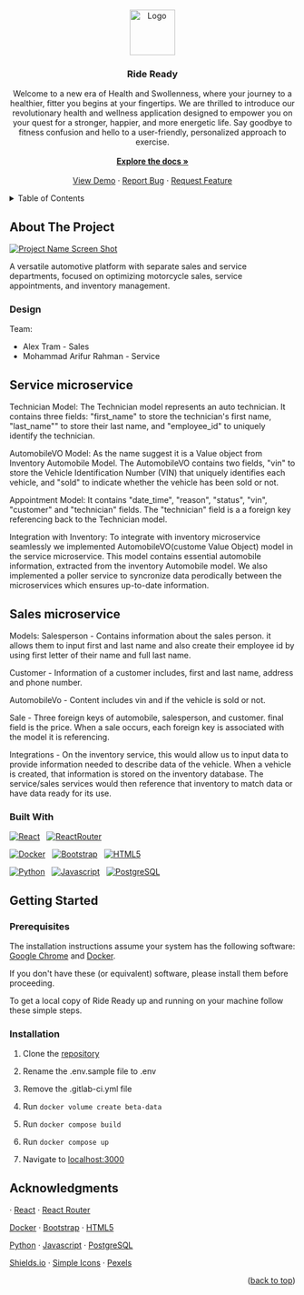 <!-- Improved compatibility of back to top link: See: https://github.com/othneildrew/Best-README-Template/pull/73 -->
<a name="readme-top"></a>
<!--
*** Thanks for checking out the Best-README-Template. If you have a suggestion
*** that would make this better, please fork the repo and create a pull request
*** or simply open an issue with the tag "enhancement".
*** Don't forget to give the project a star!
*** Thanks again! Now go create something AMAZING! :D
-->



<!-- PROJECT LOGO -->
<br />
<div align="center">
  <a href="https://gitlab.com/marahman.ucf/ride-ready">
    <img src="ghi/public/logo.svg" alt="Logo" width="80" height="80">
  </a>

<h3 align="center">Ride Ready</h3>

  <p align="center">
    Welcome to a new era of Health and Swollenness, where your journey to a healthier, fitter you begins at your fingertips. We are thrilled to introduce our revolutionary health and wellness application designed to empower you on your quest for a stronger, happier, and more energetic life. Say goodbye to fitness confusion and hello to a user-friendly, personalized approach to exercise.
    <br />
    <br />
    <a href="https://gitlab.com/the-stay-at-homies/module3-project-gamma/-/blob/main/README.md?ref_type=heads"><strong>Explore the docs »</strong></a>
    <br />
    <br />
    <a href="https://gitlab.com/the-stay-at-homies/module3-project-gamma/-/blob/main/README.md?ref_type=heads">View Demo</a>
    ·
    <a href="https://gitlab.com/WayneBasile/mod-readme/-/issues">Report Bug</a>
    ·
    <a href="https://gitlab.com/WayneBasile/mod-readme/-/issues">Request Feature</a>
  </p>
</div>



<!-- TABLE OF CONTENTS -->
<details>
  <summary>Table of Contents</summary>
  <ol>
    <li>
      <a href="#about-the-project">About The Project</a>
      <ul>
      <li><a href="#design">Built With</a></li>
        <li><a href="#built-with">Built With</a></li>
      </ul>
    </li>
    <li>
      <a href="#getting-started">Getting Started</a>
      <ul>
        <li><a href="#prerequisites">Prerequisites</a></li>
        <li><a href="#installation">Installation</a></li>
      </ul>
    </li>
    <li><a href="#acknowledgments">Acknowledgments</a></li>
  </ol>
</details>



<!-- ABOUT THE PROJECT -->
## About The Project

[![Project Name Screen Shot][project-screenshot]](https://gitlab.com/marahman.ucf/ride-ready)

A versatile automotive platform with separate sales and service departments, focused on optimizing motorcycle sales, service appointments, and inventory management.

### Design

Team:

* Alex Tram - Sales
* Mohammad Arifur Rahman - Service


## Service microservice

Technician Model: The Technician model represents an auto technician. It contains three fields: "first_name" to store the technician's first name, "last_name"" to store their last name, and "employee_id" to uniquely identify the technician.

AutomobileVO Model: As the name suggest it is a Value object from Inventory Automobile Model. The AutomobileVO contains two fields, "vin" to store the Vehicle Identification Number (VIN) that uniquely identifies each vehicle, and "sold" to indicate whether the vehicle has been sold or not.

Appointment Model: It contains "date_time", "reason", "status", "vin", "customer" and "technician" fields. The "technician" field is a   a foreign key referencing back to the Technician model.

Integration with Inventory:
To integrate with inventory microservice seamlessly we implemented AutomobileVO(custome Value Object) model in the service microservice. This model contains essential automobile information, extracted from the inventory Automobile model. We also implemented a poller service to syncronize data perodically between the microservices which ensures up-to-date information.



## Sales microservice

Models:
Salesperson - Contains information about the sales person.
it allows them to input first and last name and also create
their employee id by using first letter of their name and full
last name.

Customer - Information of a customer includes, first and last name,
address and phone number.

AutomobileVo - Content includes vin and if the vehicle is sold or not.

Sale - Three foreign keys of automobile, salesperson, and customer. final field is the price. When a sale occurs, each foreign key is associated with the model it is referencing.

Integrations - On the inventory service, this would allow us to input data to provide information needed to describe data of the vehicle. When a vehicle is created, that information is stored on the inventory database. The service/sales services would then reference that inventory to match data or have data ready for its use.

### Built With

[![React][React.js]][React-url] &nbsp; [![ReactRouter][ReactRouter.com]][ReactRouter-url]

[![Docker][Docker.com]][Docker-url] &nbsp; [![Bootstrap][Bootstrap.com]][Bootstrap-url] &nbsp; [![HTML5][HTML5.com]][HTML5-url]

[![Python][Python.org]][Python-url] &nbsp; [![Javascript][Javascript.com]][Javascript-url] &nbsp; [![PostgreSQL][PostgreSQL.org]][PostgreSQL-url]



<!-- GETTING STARTED -->
## Getting Started

### Prerequisites

The installation instructions assume your system has the following software: [Google Chrome](https://www.google.com/chrome/) and [Docker](https://www.docker.com/).

If you don't have these (or equivalent) software, please install them before proceeding.

To get a local copy of Ride Ready up and running on your machine follow these simple steps.


### Installation

1. Clone the [repository](https://gitlab.com/marahman.ucf/ride-ready)

2. Rename the .env.sample file to .env

3. Remove the .gitlab-ci.yml file

4. Run `docker volume create beta-data`

5. Run `docker compose build`

6. Run `docker compose up`

7. Navigate to [localhost:3000](http://localhost:3000/)



<!-- ACKNOWLEDGMENTS -->
## Acknowledgments

· [React](https://react.dev/) · [React Router](https://reactrouter.com/en/main)

[Docker](https://www.docker.com/) · [Bootstrap](https://getbootstrap.com/) · [HTML5](https://developer.mozilla.org/en-US/docs/Web/HTML)

[Python](https://www.python.org/) · [Javascript](https://developer.mozilla.org/en-US/docs/Web/JavaScript) · [PostgreSQL](https://www.postgresql.org/)

[Shields.io](https://shields.io/) · [Simple Icons](https://simpleicons.org/) · [Pexels](https://www.pexels.com/)

<p align="right">(<a href="#readme-top">back to top</a>)</p>



<!-- MARKDOWN LINKS & IMAGES -->
<!-- https://www.markdownguide.org/basic-syntax/#reference-style-links -->
[project-screenshot]: ghi/public/screenshot.png


[React.js]: https://img.shields.io/badge/React-61DAFB?style=for-the-badge&logo=react&logoColor=white
[React-url]: https://reactjs.org/

[Bootstrap.com]: https://img.shields.io/badge/Bootstrap-7952B3?style=for-the-badge&logo=bootstrap&logoColor=white
[Bootstrap-url]: https://getbootstrap.com

[Docker.com]: https://img.shields.io/badge/Docker-2496ED?style=for-the-badge&logo=docker&logoColor=white
[Docker-url]: https://www.docker.com/

[HTML5.com]: https://img.shields.io/badge/HTML5-E34F26?style=for-the-badge&logo=html5&logoColor=white
[HTML5-url]: https://developer.mozilla.org/en-US/docs/Web/HTML

[Python.org]: https://img.shields.io/badge/Python-3776AB?style=for-the-badge&logo=python&logoColor=white
[Python-url]: https://www.python.org/

[Javascript.com]: https://img.shields.io/badge/JavaScript-F7DF1E?style=for-the-badge&logo=javascript&logoColor=white
[Javascript-url]: https://developer.mozilla.org/en-US/docs/Web/JavaScript

[PostgreSQL.org]: https://img.shields.io/badge/PostgreSQL-4169E1?style=for-the-badge&logo=postgresql&logoColor=white
[PostgreSQL-url]: https://www.postgresql.org/

[ReactRouter.com]: https://img.shields.io/badge/React_Router-CA4245?style=for-the-badge&logo=reactrouter&logoColor=white
[ReactRouter-url]: https://reactrouter.com/en/main

